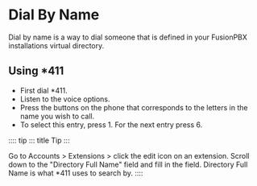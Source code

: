 # Dial By Name

Dial by name is a way to dial someone that is defined in your FusionPBX
installations virtual directory.

## Using \*411

-   First dial \*411.
-   Listen to the voice options.
-   Press the buttons on the phone that corresponds to the letters in
    the name you wish to call.
-   To select this entry, press 1. For the next entry press 6.

:::: tip
::: title
Tip
:::

Go to Accounts \> Extensions \> click the edit icon on an extension.
Scroll down to the \"Directory Full Name\" field and fill in the field.
Directory Full Name is what \*411 uses to search by.
::::
